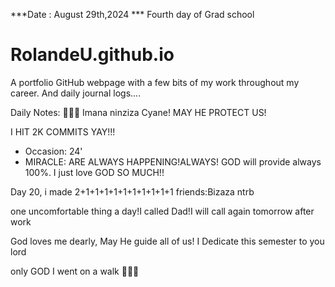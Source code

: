 ***Date : August 29th,2024 *** Fourth day of Grad school
# RolandeU.github.io

A portfolio GitHub webpage with a few bits of my work throughout my career. And daily journal logs....

Daily Notes:
💚🙏🏾 Imana ninziza Cyane! MAY HE PROTECT US!

I HIT 2K COMMITS YAY!!!

- Occasion: 24'
- MIRACLE: ARE ALWAYS HAPPENING!ALWAYS!
GOD will provide always 100%. I just love GOD SO MUCH!!

Day 20, i made 2+1+1+1+1+1+1+1+1+1+1 friends:Bizaza ntrb

one uncomfortable thing a day!I called Dad!I will call again tomorrow after work

God loves me dearly, May He guide all of  us!
I Dedicate this semester to you lord

only GOD 
I went on a walk 💚💚💚







